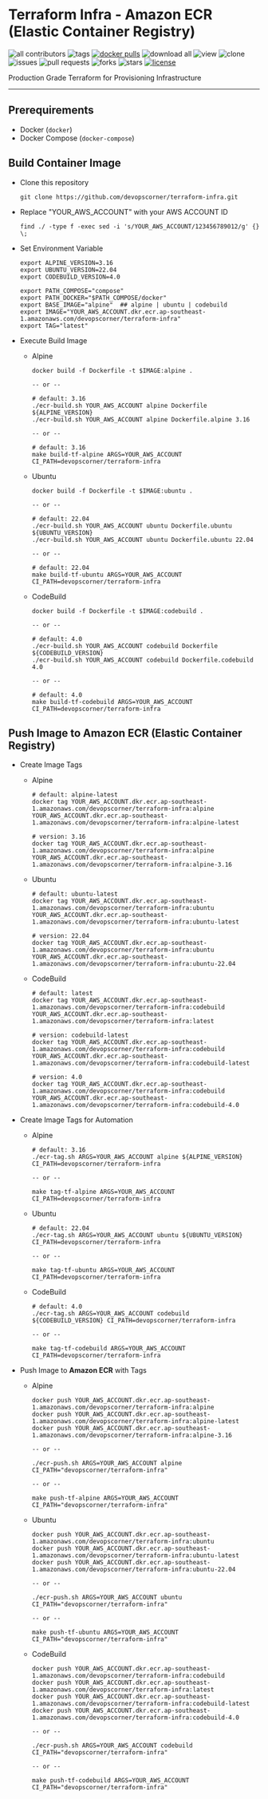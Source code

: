 # Terraform Infra - Amazon ECR (Elastic Container Registry)

![all contributors](https://img.shields.io/github/contributors/devopscorner/terraform-infra)
![tags](https://img.shields.io/github/v/tag/devopscorner/terraform-infra?sort=semver)
[![docker pulls](https://img.shields.io/docker/pulls/devopscorner/terraform-infra.svg)](https://hub.docker.com/r/devopscorner/terraform-infra/)
![download all](https://img.shields.io/github/downloads/devopscorner/terraform-infra/total.svg)
![view](https://views.whatilearened.today/views/github/devopscorner/terraform-infra.svg)
![clone](https://img.shields.io/badge/dynamic/json?color=success&label=clone&query=count&url=https://github.com/devopscorner/terraform-infra/blob/master/clone.json?raw=True&logo=github)
![issues](https://img.shields.io/github/issues/devopscorner/terraform-infra)
![pull requests](https://img.shields.io/github/issues-pr/devopscorner/terraform-infra)
![forks](https://img.shields.io/github/forks/devopscorner/terraform-infra)
![stars](https://img.shields.io/github/stars/devopscorner/terraform-infra)
[![license](https://img.shields.io/github/license/devopscorner/terraform-infra)](https://img.shields.io/github/license/devopscorner/terraform-infra)

Production Grade Terraform for Provisioning Infrastructure

---

## Prerequirements

- Docker (`docker`)
- Docker Compose (`docker-compose`)

## Build Container Image

- Clone this repository

  ```
  git clone https://github.com/devopscorner/terraform-infra.git
  ```

- Replace "YOUR_AWS_ACCOUNT" with your AWS ACCOUNT ID

  ```
  find ./ -type f -exec sed -i 's/YOUR_AWS_ACCOUNT/123456789012/g' {} \;
  ```

- Set Environment Variable

  ```
  export ALPINE_VERSION=3.16
  export UBUNTU_VERSION=22.04
  export CODEBUILD_VERSION=4.0

  export PATH_COMPOSE="compose"
  export PATH_DOCKER="$PATH_COMPOSE/docker"
  export BASE_IMAGE="alpine"  ## alpine | ubuntu | codebuild
  export IMAGE="YOUR_AWS_ACCOUNT.dkr.ecr.ap-southeast-1.amazonaws.com/devopscorner/terraform-infra"
  export TAG="latest"
  ```

- Execute Build Image

  - Alpine

    ```
    docker build -f Dockerfile -t $IMAGE:alpine .

    -- or --

    # default: 3.16
    ./ecr-build.sh YOUR_AWS_ACCOUNT alpine Dockerfile ${ALPINE_VERSION}
    ./ecr-build.sh YOUR_AWS_ACCOUNT alpine Dockerfile.alpine 3.16

    -- or --

    # default: 3.16
    make build-tf-alpine ARGS=YOUR_AWS_ACCOUNT CI_PATH=devopscorner/terraform-infra
    ```

  - Ubuntu

    ```
    docker build -f Dockerfile -t $IMAGE:ubuntu .

    -- or --

    # default: 22.04
    ./ecr-build.sh YOUR_AWS_ACCOUNT ubuntu Dockerfile.ubuntu ${UBUNTU_VERSION}
    ./ecr-build.sh YOUR_AWS_ACCOUNT ubuntu Dockerfile.ubuntu 22.04

    -- or --

    # default: 22.04
    make build-tf-ubuntu ARGS=YOUR_AWS_ACCOUNT CI_PATH=devopscorner/terraform-infra
    ```

  - CodeBuild

    ```
    docker build -f Dockerfile -t $IMAGE:codebuild .

    -- or --

    # default: 4.0
    ./ecr-build.sh YOUR_AWS_ACCOUNT codebuild Dockerfile ${CODEBUILD_VERSION}
    ./ecr-build.sh YOUR_AWS_ACCOUNT codebuild Dockerfile.codebuild 4.0

    -- or --

    # default: 4.0
    make build-tf-codebuild ARGS=YOUR_AWS_ACCOUNT CI_PATH=devopscorner/terraform-infra
    ```

## Push Image to Amazon ECR (Elastic Container Registry)

- Create Image Tags

  - Alpine

    ```
    # default: alpine-latest
    docker tag YOUR_AWS_ACCOUNT.dkr.ecr.ap-southeast-1.amazonaws.com/devopscorner/terraform-infra:alpine YOUR_AWS_ACCOUNT.dkr.ecr.ap-southeast-1.amazonaws.com/devopscorner/terraform-infra:alpine-latest

    # version: 3.16
    docker tag YOUR_AWS_ACCOUNT.dkr.ecr.ap-southeast-1.amazonaws.com/devopscorner/terraform-infra:alpine YOUR_AWS_ACCOUNT.dkr.ecr.ap-southeast-1.amazonaws.com/devopscorner/terraform-infra:alpine-3.16
    ```

  - Ubuntu

    ```
    # default: ubuntu-latest
    docker tag YOUR_AWS_ACCOUNT.dkr.ecr.ap-southeast-1.amazonaws.com/devopscorner/terraform-infra:ubuntu YOUR_AWS_ACCOUNT.dkr.ecr.ap-southeast-1.amazonaws.com/devopscorner/terraform-infra:ubuntu-latest

    # version: 22.04
    docker tag YOUR_AWS_ACCOUNT.dkr.ecr.ap-southeast-1.amazonaws.com/devopscorner/terraform-infra:ubuntu YOUR_AWS_ACCOUNT.dkr.ecr.ap-southeast-1.amazonaws.com/devopscorner/terraform-infra:ubuntu-22.04
    ```

  - CodeBuild

    ```
    # default: latest
    docker tag YOUR_AWS_ACCOUNT.dkr.ecr.ap-southeast-1.amazonaws.com/devopscorner/terraform-infra:codebuild YOUR_AWS_ACCOUNT.dkr.ecr.ap-southeast-1.amazonaws.com/devopscorner/terraform-infra:latest

    # version: codebuild-latest
    docker tag YOUR_AWS_ACCOUNT.dkr.ecr.ap-southeast-1.amazonaws.com/devopscorner/terraform-infra:codebuild YOUR_AWS_ACCOUNT.dkr.ecr.ap-southeast-1.amazonaws.com/devopscorner/terraform-infra:codebuild-latest

    # version: 4.0
    docker tag YOUR_AWS_ACCOUNT.dkr.ecr.ap-southeast-1.amazonaws.com/devopscorner/terraform-infra:codebuild YOUR_AWS_ACCOUNT.dkr.ecr.ap-southeast-1.amazonaws.com/devopscorner/terraform-infra:codebuild-4.0
    ```

- Create Image Tags for Automation

  - Alpine

    ```
    # default: 3.16
    ./ecr-tag.sh ARGS=YOUR_AWS_ACCOUNT alpine ${ALPINE_VERSION} CI_PATH=devopscorner/terraform-infra

    -- or --

    make tag-tf-alpine ARGS=YOUR_AWS_ACCOUNT CI_PATH=devopscorner/terraform-infra
    ```

  - Ubuntu

    ```
    # default: 22.04
    ./ecr-tag.sh ARGS=YOUR_AWS_ACCOUNT ubuntu ${UBUNTU_VERSION} CI_PATH=devopscorner/terraform-infra

    -- or --

    make tag-tf-ubuntu ARGS=YOUR_AWS_ACCOUNT CI_PATH=devopscorner/terraform-infra
    ```

  - CodeBuild

    ```
    # default: 4.0
    ./ecr-tag.sh ARGS=YOUR_AWS_ACCOUNT codebuild ${CODEBUILD_VERSION} CI_PATH=devopscorner/terraform-infra

    -- or --

    make tag-tf-codebuild ARGS=YOUR_AWS_ACCOUNT CI_PATH=devopscorner/terraform-infra
    ```

- Push Image to **Amazon ECR** with Tags

  - Alpine

    ```
    docker push YOUR_AWS_ACCOUNT.dkr.ecr.ap-southeast-1.amazonaws.com/devopscorner/terraform-infra:alpine
    docker push YOUR_AWS_ACCOUNT.dkr.ecr.ap-southeast-1.amazonaws.com/devopscorner/terraform-infra:alpine-latest
    docker push YOUR_AWS_ACCOUNT.dkr.ecr.ap-southeast-1.amazonaws.com/devopscorner/terraform-infra:alpine-3.16

    -- or --

    ./ecr-push.sh ARGS=YOUR_AWS_ACCOUNT alpine CI_PATH="devopscorner/terraform-infra"

    -- or --

    make push-tf-alpine ARGS=YOUR_AWS_ACCOUNT CI_PATH="devopscorner/terraform-infra"
    ```

  - Ubuntu

    ```
    docker push YOUR_AWS_ACCOUNT.dkr.ecr.ap-southeast-1.amazonaws.com/devopscorner/terraform-infra:ubuntu
    docker push YOUR_AWS_ACCOUNT.dkr.ecr.ap-southeast-1.amazonaws.com/devopscorner/terraform-infra:ubuntu-latest
    docker push YOUR_AWS_ACCOUNT.dkr.ecr.ap-southeast-1.amazonaws.com/devopscorner/terraform-infra:ubuntu-22.04

    -- or --

    ./ecr-push.sh ARGS=YOUR_AWS_ACCOUNT ubuntu CI_PATH="devopscorner/terraform-infra"

    -- or --

    make push-tf-ubuntu ARGS=YOUR_AWS_ACCOUNT CI_PATH="devopscorner/terraform-infra"
    ```

  - CodeBuild

    ```
    docker push YOUR_AWS_ACCOUNT.dkr.ecr.ap-southeast-1.amazonaws.com/devopscorner/terraform-infra:codebuild
    docker push YOUR_AWS_ACCOUNT.dkr.ecr.ap-southeast-1.amazonaws.com/devopscorner/terraform-infra:latest
    docker push YOUR_AWS_ACCOUNT.dkr.ecr.ap-southeast-1.amazonaws.com/devopscorner/terraform-infra:codebuild-latest
    docker push YOUR_AWS_ACCOUNT.dkr.ecr.ap-southeast-1.amazonaws.com/devopscorner/terraform-infra:codebuild-4.0

    -- or --

    ./ecr-push.sh ARGS=YOUR_AWS_ACCOUNT codebuild CI_PATH="devopscorner/terraform-infra"

    -- or --

    make push-tf-codebuild ARGS=YOUR_AWS_ACCOUNT CI_PATH="devopscorner/terraform-infra"
    ```
